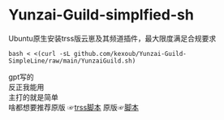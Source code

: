 # Yunzai-Guild-simplfied-sh
Ubuntu原生安装trss版云崽及其频道插件，最大限度满足合规要求  
```
bash < <(curl -sL github.com/kexoub/Yunzai-Guild-SimpleLine/raw/main/YunzaiGuild.sh)
```
gpt写的  
反正我能用  
主打的就是简单  
啥都想要推荐原版 ☞[trss脚本](trss.me)
原版☞[脚本](https://github.com/XuF163/Yunzai-Guild-SimpleLine/)
